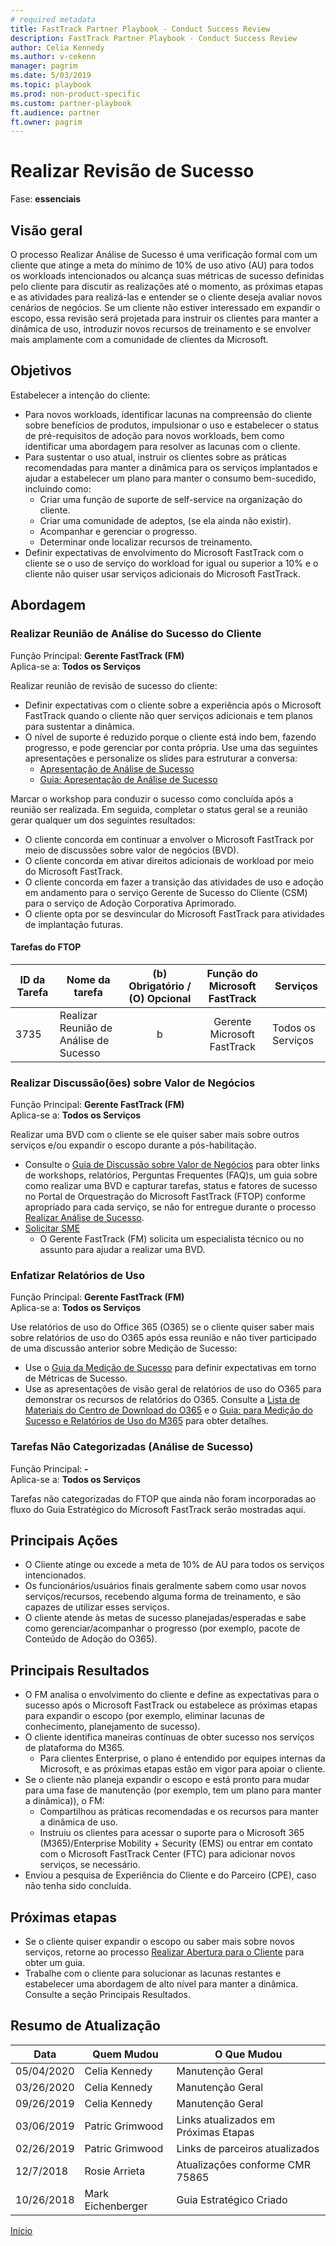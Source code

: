 ```yaml
---  
# required metadata  
title: FastTrack Partner Playbook - Conduct Success Review
description: FastTrack Partner Playbook - Conduct Success Review
author: Celia Kennedy
ms.author: v-cekenn
manager: pagrim
ms.date: 5/03/2019
ms.topic: playbook
ms.prod: non-product-specific
ms.custom: partner-playbook
ft.audience: partner
ft.owner: pagrim  
---  
```


# Realizar Revisão de Sucesso

Fase: **essenciais**

## Visão geral

O processo Realizar Análise de Sucesso é uma verificação formal com um cliente que atinge a meta do mínimo de 10% de uso ativo (AU) para todos os workloads intencionados ou alcança suas métricas de sucesso definidas pelo cliente para discutir as realizações até o momento, as próximas etapas e as atividades para realizá-las e entender se o cliente deseja avaliar novos cenários de negócios. Se um cliente não estiver interessado em expandir o escopo, essa revisão será projetada para instruir os clientes para manter a dinâmica de uso, introduzir novos recursos de treinamento e se envolver mais amplamente com a comunidade de clientes da Microsoft.

##  Objetivos

Estabelecer a intenção do cliente:

  - Para novos workloads, identificar lacunas na compreensão do cliente sobre benefícios de produtos, impulsionar o uso e estabelecer o status de pré-requisitos de adoção para novos workloads, bem como identificar uma abordagem para resolver as lacunas com o cliente.
  - Para sustentar o uso atual, instruir os clientes sobre as práticas recomendadas para manter a dinâmica para os serviços implantados e ajudar a estabelecer um plano para manter o consumo bem-sucedido, incluindo como:
      - Criar uma função de suporte de self-service na organização do cliente.
      - Criar uma comunidade de adeptos, (se ela ainda não existir).
      - Acompanhar e gerenciar o progresso.
      - Determinar onde localizar recursos de treinamento.
  - Definir expectativas de envolvimento do Microsoft FastTrack com o cliente se o uso de serviço do workload for igual ou superior a 10% e o cliente não quiser usar serviços adicionais do Microsoft FastTrack.

## Abordagem

###  Realizar Reunião de Análise do Sucesso do Cliente

Função Principal: **Gerente FastTrack (FM)**  
Aplica-se a: **Todos os Serviços**

Realizar reunião de revisão de sucesso do cliente:

  - Definir expectativas com o cliente sobre a experiência após o Microsoft FastTrack quando o cliente não quer serviços adicionais e tem planos para sustentar a dinâmica.
  - O nível de suporte é reduzido porque o cliente está indo bem, fazendo progresso, e pode gerenciar por conta própria. Use uma das seguintes apresentações e personalize os slides para estruturar a conversa:
      - [Apresentação de Análise de Sucesso](https://aka.ms/success-workshop-decks-all)
      - [Guia: Apresentação de Análise de Sucesso](https://aka.ms/guidance-success-review-deck)

Marcar o workshop para conduzir o sucesso como concluída após a reunião ser realizada. Em seguida, completar o status geral se a reunião gerar qualquer um dos seguintes resultados:

  - O cliente concorda em continuar a envolver o Microsoft FastTrack por meio de discussões sobre valor de negócios (BVD).
  - O cliente concorda em ativar direitos adicionais de workload por meio do Microsoft FastTrack.
  - O cliente concorda em fazer a transição das atividades de uso e adoção em andamento para o serviço Gerente de Sucesso do Cliente (CSM) para o serviço de Adoção Corporativa Aprimorado.
  - O cliente opta por se desvincular do Microsoft FastTrack para atividades de implantação futuras.  

####  Tarefas do FTOP

| ID da Tarefa | Nome da tarefa                      | (b) Obrigatório / (O) Opcional |  Função do Microsoft FastTrack   | Serviços     |
| ------- | ------------------------------ | :----------------------: | :---------------: | ------------ |
| 3735    | Realizar Reunião de Análise de Sucesso |            b             | Gerente Microsoft FastTrack | Todos os Serviços |

### Realizar Discussão(ões) sobre Valor de Negócios

Função Principal: **Gerente FastTrack (FM)**  
Aplica-se a: **Todos os Serviços**

Realizar uma BVD com o cliente se ele quiser saber mais sobre outros serviços e/ou expandir o escopo durante a pós-habilitação.

  - Consulte o [Guia de Discussão sobre Valor de Negócios](https://aka.ms/business-value-discussions) para obter links de workshops, relatórios, Perguntas Frequentes (FAQ)s, um guia sobre como realizar uma BVD e capturar tarefas, status e fatores de sucesso no Portal de Orquestração do Microsoft FastTrack (FTOP) conforme apropriado para cada serviço, se não for entregue durante o processo [Realizar Análise de Sucesso](success-conduct-success-review-partner-pr.md).
  - [Solicitar SME](https://aka.ms/FRPHubSMERequestProcess) 
    - O Gerente FastTrack (FM) solicita um especialista técnico ou no assunto para ajudar a realizar uma BVD.

###  Enfatizar Relatórios de Uso

Função Principal: **Gerente FastTrack (FM)**  
Aplica-se a: **Todos os Serviços**

Use relatórios de uso do Office 365 (O365) se o cliente quiser saber mais sobre relatórios de uso do O365 após essa reunião e não tiver participado de uma discussão anterior sobre Medição de Sucesso:

  - Use o [Guia da Medição de Sucesso](https://aka.ms/measuring-success-guide) para definir expectativas em torno de Métricas de Sucesso.
  - Use as apresentações de visão geral de relatórios de uso do O365 para demonstrar os recursos de relatórios do O365. Consulte a [Lista de Materiais do Centro de Download do O365](https://na01.safelinks.protection.outlook.com/?url=https://www.microsoft.com/en-us/download/details.aspx?id%3D54088&data=02%7c01%7cv-lokill%40microsoft.com%7cbf4ed7253ea04fedb8b008d65481eb35%7c72f988bf86f141af91ab2d7cd011db47%7c1%7c0%7c636789314312739424&sdata=BhHgtXWR/JJR/ipmUkFBn%2BVKtieZQbLkqZYNcmO%2Bw%2BE%3D&reserved=0) e o [Guia: para Medição do Sucesso e Relatórios de Uso do M365](https://aka.ms/measure-success-and-m365-usage-reports) para obter detalhes.  

### Tarefas Não Categorizadas (Análise de Sucesso)

Função Principal: **-**  
Aplica-se a: **Todos os Serviços**

Tarefas não categorizadas do FTOP que ainda não foram incorporadas ao fluxo do Guia Estratégico do Microsoft FastTrack serão mostradas aqui.​  

##  Principais Ações

  - O Cliente atinge ou excede a meta de 10% de AU para todos os serviços intencionados.
  - Os funcionários/usuários finais geralmente sabem como usar novos serviços/recursos, recebendo alguma forma de treinamento, e são capazes de utilizar esses serviços.
  - O cliente atende às metas de sucesso planejadas/esperadas e sabe como gerenciar/acompanhar o progresso (por exemplo, pacote de Conteúdo de Adoção do O365).

##  Principais Resultados

  - O FM analisa o envolvimento do cliente e define as expectativas para o sucesso após o Microsoft FastTrack ou estabelece as próximas etapas para expandir o escopo (por exemplo, eliminar lacunas de conhecimento, planejamento de sucesso).
  - O cliente identifica maneiras contínuas de obter sucesso nos serviços de plataforma do M365.
      - Para clientes Enterprise, o plano é entendido por equipes internas da Microsoft, e as próximas etapas estão em vigor para apoiar o cliente.
  - Se o cliente não planeja expandir o escopo e está pronto para mudar para uma fase de manutenção (por exemplo, tem um plano para manter a dinâmica)), o FM:
      - Compartilhou as práticas recomendadas e os recursos para manter a dinâmica de uso.
      - Instruiu os clientes para acessar o suporte para o Microsoft 365 (M365)/Enterprise Mobility + Security (EMS) ou entrar em contato com o Microsoft FastTrack Center (FTC) para adicionar novos serviços, se necessário.
  - Enviou a pesquisa de Experiência do Cliente e do Parceiro (CPE), caso não tenha sido concluída.

## Próximas etapas

  - Se o cliente quiser expandir o escopo ou saber mais sobre novos serviços, retorne ao processo [Realizar Abertura para o Cliente](initiate-conduct-customer-kick-off-partner-pr.md) para obter um guia.
  - Trabalhe com o cliente para solucionar as lacunas restantes e estabelecer uma abordagem de alto nível para manter a dinâmica. Consulte a seção Principais Resultados.

##  Resumo de Atualização

| Data       | Quem Mudou       | O Que Mudou          |
| ---------- | ----------------- | --------------------- |
|05/04/2020| Celia Kennedy|  Manutenção Geral|
| 03/26/2020 | Celia Kennedy   | Manutenção Geral |
| 09/26/2019 | Celia Kennedy   | Manutenção Geral |
| 03/06/2019 | Patric Grimwood   | Links atualizados em Próximas Etapas |
| 02/26/2019 | Patric Grimwood   | Links de parceiros atualizados |
| 12/7/2018  | Rosie Arrieta     | Atualizações conforme CMR 75865 |
| 10/26/2018 | Mark Eichenberger | Guia Estratégico Criado      |

[Início](http://partner-docs.microsoft.com)
